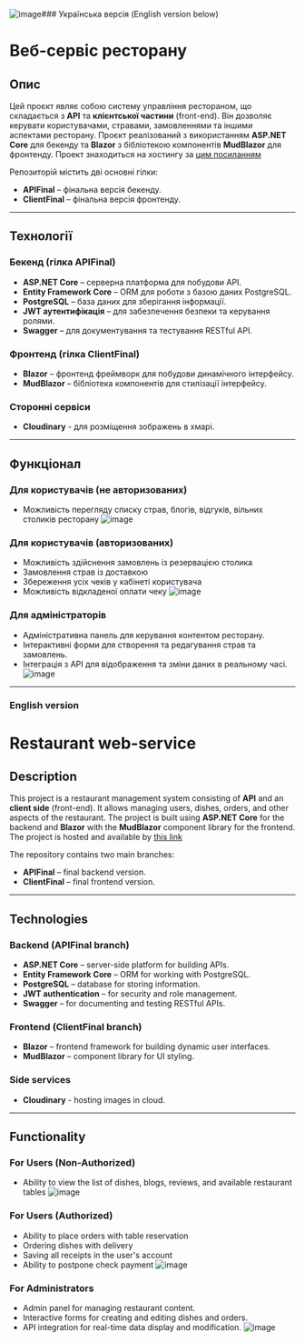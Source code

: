 ![image](https://github.com/user-attachments/assets/6ed72f6e-0d46-4fe5-85cd-f3853b2e5162)### Українська версія (English version below)

# Веб-сервіс ресторану

## Опис

Цей проєкт являє собою систему управління рестораном, що складається з **API** та **клієнтської частини** (front-end). Він дозволяє керувати користувачами, стравами, замовленнями та іншими аспектами ресторану. Проєкт реалізований з використанням **ASP.NET Core** для бекенду та **Blazor** з бібліотекою компонентів **MudBlazor** для фронтенду.
Проект знаходиться на хостингу за [цим посиланням](https://a4itxd.realhost-free.net/)

Репозиторій містить дві основні гілки:
- **APIFinal** – фінальна версія бекенду.
- **ClientFinal** – фінальна версія фронтенду.

---

## Технології

### Бекенд (гілка APIFinal)

- **ASP.NET Core** – серверна платформа для побудови API.
- **Entity Framework Core** – ORM для роботи з базою даних PostgreSQL.
- **PostgreSQL** – база даних для зберігання інформації.
- **JWT аутентифікація** – для забезпечення безпеки та керування ролями.
- **Swagger** – для документування та тестування RESTful API.

### Фронтенд (гілка ClientFinal)

- **Blazor** – фронтенд фреймворк для побудови динамічного інтерфейсу.
- **MudBlazor** – бібліотека компонентів для стилізації інтерфейсу.

### Сторонні сервіси

- **Cloudinary** - для розміщення зображень в хмарі.

---

## Функціонал

### Для користувачів (не авторизованих)
- Можливість перегляду списку страв, блогів, відгуків, вільних столиків ресторану
  ![image](https://github.com/user-attachments/assets/ca786946-1ba8-474c-90da-16b49e7db38b)

### Для користувачів (авторизованих)
- Можливість здійснення замовлень із резервацією столика
- Замовлення страв із доставкою
- Збереження усіх чеків у кабінеті користувача
- Можливість відкладеної оплати чеку
![image](https://github.com/user-attachments/assets/bf13de9f-3c3a-44ad-831b-e0ec7031c496)

### Для адміністраторів
- Адміністративна панель для керування контентом ресторану.
- Інтерактивні форми для створення та редагування страв та замовлень.
- Інтеграція з API для відображення та зміни даних в реальному часі.
![image](https://github.com/user-attachments/assets/da9827d4-1cf0-48ed-8801-7ab222f628ae)

---

### English version

# Restaurant web-service

## Description

This project is a restaurant management system consisting of **API** and an **client side** (front-end). It allows managing users, dishes, orders, and other aspects of the restaurant. The project is built using **ASP.NET Core** for the backend and **Blazor** with the **MudBlazor** component library for the frontend.
The project is hosted and available by [this link](https://a4itxd.realhost-free.net/)

The repository contains two main branches:
- **APIFinal** – final backend version.
- **ClientFinal** – final frontend version.

---

## Technologies

### Backend (APIFinal branch)

- **ASP.NET Core** – server-side platform for building APIs.
- **Entity Framework Core** – ORM for working with PostgreSQL.
- **PostgreSQL** – database for storing information.
- **JWT authentication** – for security and role management.
- **Swagger** – for documenting and testing RESTful APIs.

### Frontend (ClientFinal branch)

- **Blazor** – frontend framework for building dynamic user interfaces.
- **MudBlazor** – component library for UI styling.

### Side services

- **Cloudinary** - hosting images in cloud.
---

## Functionality

### For Users (Non-Authorized)
- Ability to view the list of dishes, blogs, reviews, and available restaurant tables
  ![image](https://github.com/user-attachments/assets/ca786946-1ba8-474c-90da-16b49e7db38b)

### For Users (Authorized)
- Ability to place orders with table reservation
- Ordering dishes with delivery
- Saving all receipts in the user's account
- Ability to postpone check payment
![image](https://github.com/user-attachments/assets/bf13de9f-3c3a-44ad-831b-e0ec7031c496)

### For Administrators
- Admin panel for managing restaurant content.
- Interactive forms for creating and editing dishes and orders.
- API integration for real-time data display and modification.
![image](https://github.com/user-attachments/assets/da9827d4-1cf0-48ed-8801-7ab222f628ae)


